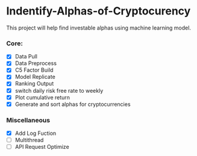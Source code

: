 # Indentify-Alphas-of-Cryptocurency
This project will help find investable alphas using machine learning model.

### Core:

- [x] Data Pull
- [x] Data Preprocess
- [x] C5 Factor Build
- [x] Model Replicate
- [x] Ranking Output
- [x] switch daily risk free rate to weekly 
- [x] Plot cumulative return 
- [x] Generate and sort alphas for cryptocurrencies

### Miscellaneous

- [x] Add Log Fuction
- [ ] Multithread
- [ ] API Request Optimize
